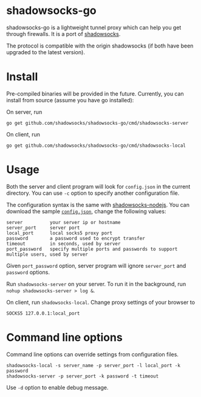 # shadowsocks-go #

shadowsocks-go is a lightweight tunnel proxy which can help you get through firewalls. It is a port of [shadowsocks](https://github.com/clowwindy/shadowsocks).

The protocol is compatible with the origin shadowsocks (if both have been upgraded to the latest version).

# Install #

Pre-compiled binaries will be provided in the future. Currently, you can install from source (assume you have go installed):

On server, run

```
go get github.com/shadowsocks/shadowsocks-go/cmd/shadowsocks-server
```

On client, run

```
go get github.com/shadowsocks/shadowsocks-go/cmd/shadowsocks-local
```

# Usage #

Both the server and client program will look for `config.json` in the current directory. You can use `-c` option to specify another configuration file.

The configuration syntax is the same with [shadowsocks-nodejs](https://github.com/clowwindy/shadowsocks-nodejs/). You can download the sample [`config.json`](https://github.com/shadowsocks/shadowsocks-go/blob/master/config.json), change the following values:

```
server          your server ip or hostname
server_port     server port
local_port      local socks5 proxy port
password        a password used to encrypt transfer
timeout         in seconds, used by server
port_password   specify multiple ports and passwords to support multiple users, used by server
```

Given `port_password` option, server program will ignore `server_port` and `password` options.

Run `shadowsocks-server` on your server. To run it in the background, run `nohup shadowsocks-server > log &`.

On client, run `shadowsocks-local`. Change proxy settings of your browser to

```
SOCKS5 127.0.0.1:local_port
```

# Command line options #

Command line options can override settings from configuration files.

```
shadowsocks-local -s server_name -p server_port -l local_port -k password
shadowsocks-server -p server_port -k password -t timeout
```

Use `-d` option to enable debug message.
